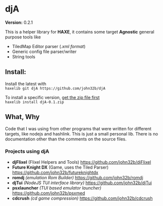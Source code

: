 # djA 

**Version:** 0.2.1

This is a helper library for **HAXE**, it contains some target **Agnostic** general purpose tools like
 - TiledMap Editor parser (_.xml format_)
 - Generic config file parser/writer
 - String tools
 

## Install:

Install the latest with  
`haxelib git djA https://github.com/john32b/djA`

To install a specific version, [get the zip file first](https://github.com/john32b/djA/tags/)  
`haxelib install djA-0.1.zip`


## What, Why

Code that I was using from other programs that were written for different targets, like nodejs and hashlink. This is just a small personal lib. There is no documentation other than the comments on the source files. 

### Projects using djA

- **djFlixel** (Flixel Helpers and Tools) https://github.com/john32b/djFlixel
- **Future Knight DX** (Game, uses the Tiled Parser) https://github.com/john32b/futureknightdx
- **romdj** *(emulation Rom Builder)* https://github.com/john32b/romdj
- **djTui** *(NodeJS TUI interface library)* https://github.com/john32b/djTui
- **psxlauncher** *(TUI based emulator launcher)* https://github.com/john32b/psxmed
- **cdcrush** *(cd game compression)* https://github.com/john32b/cdcrush
